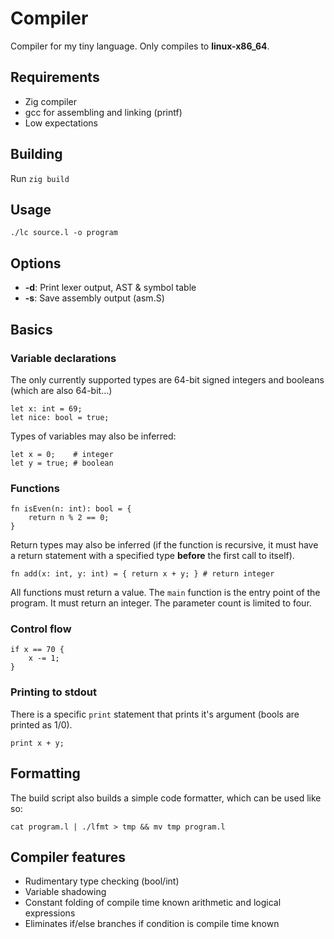 
# Compiler
Compiler for my tiny language. Only compiles to **linux-x86_64**.

## Requirements
* Zig compiler
* gcc for assembling and linking (printf)
* Low expectations

## Building
Run `zig build`

## Usage
`./lc source.l -o program`

## Options
* **-d**: Print lexer output, AST & symbol table
* **-s**: Save assembly output (asm.S)

## Basics
### Variable declarations
The only currently supported types are 64-bit signed integers and booleans
(which are also 64-bit...)
```
let x: int = 69;
let nice: bool = true;
```
Types of variables may also be inferred:
```
let x = 0;    # integer
let y = true; # boolean
```

### Functions
```
fn isEven(n: int): bool = {
    return n % 2 == 0;
}
```
Return types may also be inferred (if the function is recursive, it must have a
return statement with a specified type **before** the first call to itself).
```
fn add(x: int, y: int) = { return x + y; } # return integer
```
All functions must return a value.
The `main` function is the entry point of the program.
It must return an integer.
The parameter count is limited to four.

### Control flow
```
if x == 70 {
    x -= 1;
}
```

### Printing to stdout
There is a specific `print` statement that prints it's argument (bools are printed as 1/0).
```
print x + y;
```

## Formatting
The build script also builds a simple code formatter, which can be used like so:
```
cat program.l | ./lfmt > tmp && mv tmp program.l
```

## Compiler features
* Rudimentary type checking (bool/int)
* Variable shadowing
* Constant folding of compile time known arithmetic and logical expressions
* Eliminates if/else branches if condition is compile time known
